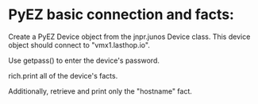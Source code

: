 # PyEZ basic connection and facts:

Create a PyEZ Device object from the jnpr.junos Device class. This device object
should connect to "vmx1.lasthop.io".

Use getpass() to enter the device's password.

rich.print all of the device's facts. 

Additionally, retrieve and print only the "hostname" fact.
